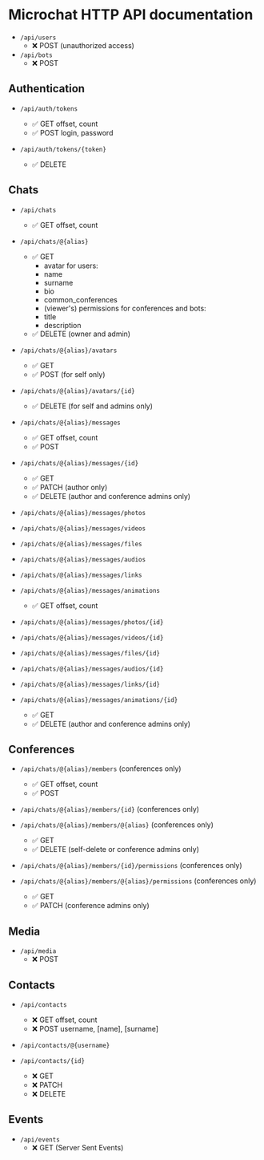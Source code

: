 # Microchat HTTP API documentation

- `/api/users`
  - ❌ POST (unauthorized access)
- `/api/bots`
  - ❌ POST

## Authentication

- `/api/auth/tokens`
  - ✅ GET offset, count
  - ✅ POST login, password

- `/api/auth/tokens/{token}`
  - ✅ DELETE

## Chats

- `/api/chats`
  - ✅ GET offset, count

- `/api/chats/@{alias}`
  - ✅ GET
    - avatar
    for users:
    - name
    - surname
    - bio
    - common_conferences
    - (viewer's) permissions
    for conferences and bots:
    - title
    - description
  - ✅ DELETE (owner and admin)

- `/api/chats/@{alias}/avatars`
  - ✅ GET
  - ✅ POST (for self only)

- `/api/chats/@{alias}/avatars/{id}`
  - ✅ DELETE (for self and admins only)

- `/api/chats/@{alias}/messages`
  - ✅ GET offset, count
  - ✅ POST

- `/api/chats/@{alias}/messages/{id}`
  - ✅ GET
  - ✅ PATCH (author only)
  - ✅ DELETE (author and conference admins only)

- `/api/chats/@{alias}/messages/photos`
- `/api/chats/@{alias}/messages/videos`
- `/api/chats/@{alias}/messages/files`
- `/api/chats/@{alias}/messages/audios`
- `/api/chats/@{alias}/messages/links`
- `/api/chats/@{alias}/messages/animations`
  - ✅ GET offset, count

- `/api/chats/@{alias}/messages/photos/{id}`
- `/api/chats/@{alias}/messages/videos/{id}`
- `/api/chats/@{alias}/messages/files/{id}`
- `/api/chats/@{alias}/messages/audios/{id}`
- `/api/chats/@{alias}/messages/links/{id}`
- `/api/chats/@{alias}/messages/animations/{id}`
  - ✅ GET
  - ✅ DELETE (author and conference admins only)

## Conferences

- `/api/chats/@{alias}/members` (conferences only)
  - ✅ GET offset, count
  - ✅ POST

- `/api/chats/@{alias}/members/{id}` (conferences only)
- `/api/chats/@{alias}/members/@{alias}` (conferences only)
  - ✅ GET
  - ✅ DELETE (self-delete or conference admins only)

- `/api/chats/@{alias}/members/{id}/permissions` (conferences only)
- `/api/chats/@{alias}/members/@{alias}/permissions` (conferences only)
  - ✅ GET
  - ✅ PATCH (conference admins only)

## Media

- `/api/media`
  - ❌ POST

## Contacts

- `/api/contacts`
  - ❌ GET offset, count
  - ❌ POST username, [name], [surname]

- `/api/contacts/@{username}`
- `/api/contacts/{id}`
  - ❌ GET
  - ❌ PATCH
  - ❌ DELETE

## Events

- `/api/events`
  - ❌ GET (Server Sent Events)
